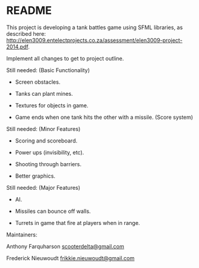 # README #

This project is developing a tank battles game using SFML libraries, as described here: http://elen3009.entelectprojects.co.za/assessment/elen3009-project-2014.pdf.

Implement all changes to get to project outline.

Still needed: (Basic Functionality)

- Screen obstacles.

- Tanks can plant mines.

- Textures for objects in game.

- Game ends when one tank hits the other with a missile. (Score system)


Still needed: (Minor Features)

- Scoring and scoreboard.

- Power ups (invisibility, etc).

- Shooting through barriers.

- Better graphics.


Still needed: (Major Features)

- AI.
- Missiles can bounce off walls.

- Turrets in game that fire at players when in range.



Maintainers:

Anthony Farquharson <scooterdelta@gmail.com>

Frederick Nieuwoudt <frikkie.nieuwoudt@gmail.com>